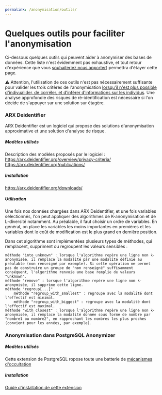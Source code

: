 ```yaml
---
permalink: /anonymisation/outils/
---
```


# Quelques outils pour faciliter l'anonymisation

Ci-dessous quelques outils qui peuvent aider à anonymiser des bases de données. Cette liste n'est évidemment pas exhaustive, et tout retour d'expérience que vous [souhaiteriez nous apporter](mailto:lab-ia@data.gouv.fr)) permettra d'étayer cette page.

:warning: Attention, l'utilisation de ces outils n'est pas nécessairement suffisante pour valider les trois critères de l'anonymisation [lorsqu'il n'est plus possible d'indivualider, de corréler, et d'inférer d'informations sur les individus](/anonymiser/1-principe.md). Une analyse approfondie des risques de ré-identification est nécessaire si l'on décide de s'appuyer sur une solution sur étagère.

### ARX Deidentifier

ARX Deidentifier est un logiciel qui propose des solutions d'anonymisation approximative et une solution d'analyse de risque.

##### Modèles utilisés

Description des modèles proposés par le logiciel : 
https://arx.deidentifier.org/overview/privacy-criteria/
https://arx.deidentifier.org/publications/

##### Installation
https://arx.deidentifier.org/downloads/

##### Utilisation
Une fois nos données chargées dans ARX Deidentifier, et une fois variables sélectionnés, l'on peut appliquer des algorithmes de K-anonymisation et de L-diversité notamment. Au préalable, il faut choisir un ordre de variables. En général, on place les variables les moins importantes en premières et les variables dont le coût de modification est le plus grand en dernière position.

Dans cet algorithme sont implémentées plusieurs types de méthodes, qui remplacent, suppriment ou regroupent les valeurs sensibles :

    méthode "into_unknown" : lorsque l'algorithme repère une ligne non k-anonymisée, il remplace la modalité par une modalité définie au préalable (non renseigné par exemple). Si cette opération ne permet pas de construire un groupe de "non renseigné" suffisamment conséquent, l'algorithme renvoie une base remplie de valeurs "unknown".
    méthode "remove" : lorsque l'algorithme repère une ligne non k-anonymisée, il supprime cette ligne.
    méthode "regroup[...]"
        méthode "regroup_with_smallest" : regroupe avec la modalité dont l'effectif est minimal.
        méthode "regroup_with_biggest" : regroupe avec la modalité dont l'effectif est maximal.
    méthode "with closest" : lorsque l'algorithme repère une ligne non k-anonymisée, il remplace la modalité donnée sous forme de nombre par "nombre1 ou nombre2", en rapprochant les nombres les plus proches (convient pour les années, par exemple).
    
### Anonymisation dans PostgreSQL Anonymizer

##### Modèles utilisés
Cette extension de PostgreSQL ropose toute une batterie de [mécanismes d'occultation](https://postgresql-anonymizer.readthedocs.io/en/latest/masking_functions/)

##### Installation
[Guide d'installation de cette extension](https://www.postgresql.org/about/news/postgresql-anonymizer-10-privacy-by-design-for-postgres-2452/)